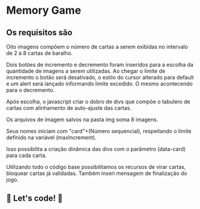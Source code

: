 # Memory Game

## Os requisitos são

Oito imagens compõem o número de cartas a serem exibidas no intervalo de 2 à 8 cartas de baralho.

Dois botões de incremento e decremento foram inseridos para a escolha da quantidade de imagens a serem utilizadas. Ao chegar o limite de incremento o botão será desativado, o estilo do cursor alterado para default e um alert será lançado informando limite excedido. O mesmo acontecendo para o decremento.

Após escolha, o javascript criar o dobro de divs que compõe o tabulero de cartas com alinhamento de auto-ajuste das cartas.

Os arquivos de imagem salvos na pasta img soma 8 imagens.

Seus nomes iniciam com "card"+(Número sequencial), respeitando o limite definido na variável (maxIncrement).

Isso possibilita a criação dinâmica das divs com o parâmetro (data-card) para cada carta.

Utilizando todo o código base possibilitamos os recursos de virar cartas, bloquear cartas já validadas. Também inseri mensagem de finalização do jogo.

## 🚀 Let's code! 🚀
